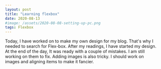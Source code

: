 ```yaml
---
layout: post
title: "Learning flexbox"
date: 2020-08-13
#image: /assets/2020-08-08-setting-up-pc.png
tags: Flexbox
---
```


Today, I have worked on to make my own design for my blog. That's why I needed to search for Flex-box. After my readings, I have started my design. At the end of the day, It was ready with a couple of mistakes. I am still working on them to fix. Adding images is also tricky. I should work on images and aligning items to make it fancier.
